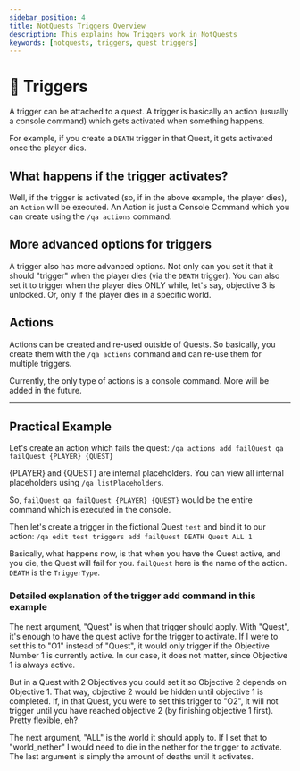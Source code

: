 ```yaml
---
sidebar_position: 4
title: NotQuests Triggers Overview
description: This explains how Triggers work in NotQuests
keywords: [notquests, triggers, quest triggers]
---
```


# 🎁 Triggers

A trigger can be attached to a quest. A trigger is basically an action (usually a console command) which gets activated when something happens.

For example, if you create a `DEATH` trigger in that Quest, it gets activated once the player dies.

## What happens if the trigger activates?

Well, if the trigger is activated (so, if in the above example, the player dies), an `Action` will be executed. An Action is just a Console Command which you can create using the `/qa actions` command.

## More advanced options for triggers

A trigger also has more advanced options. Not only can you set it that it should "trigger" when the player dies (via the `DEATH` trigger). You can also set it to trigger when the player dies ONLY while, let's say, objective 3 is unlocked. Or, only if the player dies in a specific world.

## Actions

Actions can be created and re-used outside of Quests. So basically, you create them with the `/qa actions` command and can re-use them for multiple triggers.

Currently, the only type of actions is a console command. More will be added in the future.

***

## Practical Example

Let's create an action which fails the quest:
`/qa actions add failQuest qa failQuest {PLAYER} {QUEST}`

{PLAYER} and {QUEST} are internal placeholders. You can view all internal placeholders using `/qa listPlaceholders`.

So, `failQuest qa failQuest {PLAYER} {QUEST}` would be the entire command which is executed in the console.

Then let's create a trigger in the fictional Quest `test` and bind it to our action:
`/qa edit test triggers add failQuest DEATH Quest ALL 1`

Basically, what happens now, is that when you have the Quest active, and you die, the Quest will fail for you.
`failQuest` here is the name of the action. `DEATH` is the `TriggerType`.

### Detailed explanation of the trigger add command in this example

The next argument, "Quest" is when that trigger should apply. With "Quest", it's enough to have the quest active for the trigger to activate. If I were to set this to "O1" instead of "Quest", it would only trigger if the Objective Number 1 is currently active. In our case, it does not matter, since Objective 1 is always active.

But in a Quest with 2 Objectives you could set it so Objective 2 depends on Objective 1. That way, objective 2 would be hidden until objective 1 is completed. If, in that Quest, you were to set this trigger to "O2", it will not trigger until you have reached objective 2 (by finishing objective 1 first). Pretty flexible, eh?

The next argument, "ALL" is the world it should apply to. If I set that to "world_nether" I would need to die in the nether for the trigger to activate.
The last argument is simply the amount of deaths until it activates.

